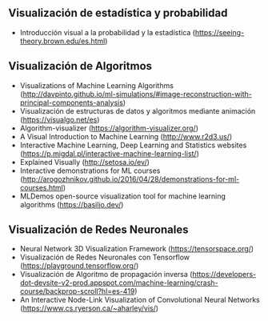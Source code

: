 ## Visualización de estadística y probabilidad
- Introducción visual a la probabilidad y la estadística (https://seeing-theory.brown.edu/es.html)

## Visualización de Algoritmos 
- Visualizations of Machine Learning Algorithms (http://davpinto.github.io/ml-simulations/#image-reconstruction-with-principal-components-analysis)
- Visualización de estructuras de datos y algoritmos mediante animación (https://visualgo.net/es)
- Algorithm-visualizer (https://algorithm-visualizer.org/)
- A Visual Introduction to Machine Learning (http://www.r2d3.us/)
- Interactive Machine Learning, Deep Learning and Statistics websites (https://p.migdal.pl/interactive-machine-learning-list/)
- Explained Visually (http://setosa.io/ev/)
- Interactive demonstrations for ML courses (http://arogozhnikov.github.io/2016/04/28/demonstrations-for-ml-courses.html)
- MLDemos open-source visualization tool for machine learning algorithms (https://basilio.dev/)

## Visualización de Redes Neuronales
- Neural Network 3D Visualization Framework (https://tensorspace.org/)
- Visualización de Redes Neuronales con Tensorflow (https://playground.tensorflow.org/)
- Visualización de Algoritmo de propagación inversa (https://developers-dot-devsite-v2-prod.appspot.com/machine-learning/crash-course/backprop-scroll?hl=es-419)
- An Interactive Node-Link Visualization of Convolutional Neural Networks (https://www.cs.ryerson.ca/~aharley/vis/)
